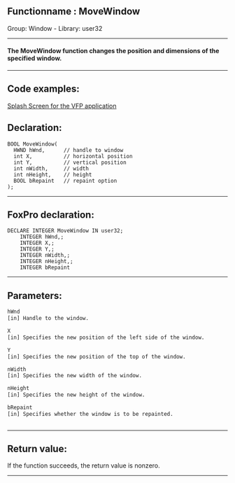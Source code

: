 <link rel="stylesheet" type="text/css" href="../../css/win32api.css">  
<link rel="stylesheet" href="https://cdnjs.cloudflare.com/ajax/libs/font-awesome/4.7.0/css/font-awesome.min.css">

## Functionname : MoveWindow
Group: Window - Library: user32    
***  


#### The MoveWindow function changes the position and dimensions of the specified window.
***  


## Code examples:
[Splash Screen for the VFP application](../../samples/sample_294.md)  

## Declaration:
```foxpro  
BOOL MoveWindow(
  HWND hWnd,      // handle to window
  int X,          // horizontal position
  int Y,          // vertical position
  int nWidth,     // width
  int nHeight,    // height
  BOOL bRepaint   // repaint option
);  
```  
***  


## FoxPro declaration:
```foxpro  
DECLARE INTEGER MoveWindow IN user32;
	INTEGER hWnd,;
	INTEGER X,;
	INTEGER Y,;
	INTEGER nWidth,;
	INTEGER nHeight,;
	INTEGER bRepaint  
```  
***  


## Parameters:
```txt  
hWnd
[in] Handle to the window.

X
[in] Specifies the new position of the left side of the window.

Y
[in] Specifies the new position of the top of the window.

nWidth
[in] Specifies the new width of the window.

nHeight
[in] Specifies the new height of the window.

bRepaint
[in] Specifies whether the window is to be repainted.
  
```  
***  


## Return value:
If the function succeeds, the return value is nonzero.  
***  

